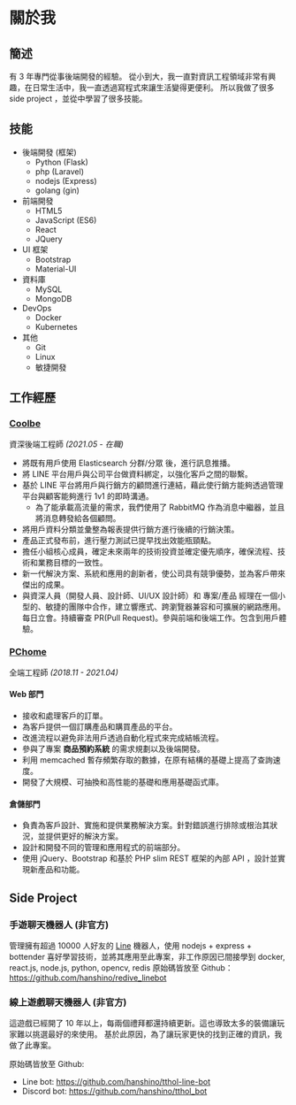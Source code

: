 # 關於我

## 簡述

有 3 年專門從事後端開發的經驗。
從小到大，我一直對資訊工程領域非常有興趣，在日常生活中，我一直透過寫程式來讓生活變得更便利。
所以我做了很多 side project ，並從中學習了很多技能。

## 技能

- 後端開發 (框架)
  - Python (Flask)
  - php (Laravel)
  - nodejs (Express)
  - golang (gin)
- 前端開發
  - HTML5
  - JavaScript (ES6)
  - React
  - JQuery
- UI 框架
  - Bootstrap
  - Material-UI
- 資料庫
  - MySQL
  - MongoDB
- DevOps
  - Docker
  - Kubernetes
- 其他
  - Git
  - Linux
  - 敏捷開發

## 工作經歷

### [Coolbe](https://www.coolbe.com.tw/)

資深後端工程師 _(2021.05 - 在職)_

- 將既有用戶使用 Elasticsearch 分群/分眾 後，進行訊息推播。
- 將 LINE 平台用戶與公司平台做資料綁定，以強化客戶之間的聯繫。
- 基於 LINE 平台將用戶與行銷方的顧問進行連結，藉此使行銷方能夠透過管理平台與顧客能夠進行 1v1 的即時溝通。
  - 為了能承載高流量的需求，我們使用了 RabbitMQ 作為消息中繼器，並且將消息轉發給各個顧問。
- 將用戶資料分類並彙整為報表提供行銷方進行後續的行銷決策。
- 產品正式發布前，進行壓力測試已提早找出效能瓶頸點。
- 擔任小組核心成員，確定未來兩年的技術投資並確定優先順序，確保流程、技術和業務目標的一致性。
- 新一代解決方案、系統和應用的創新者，使公司具有競爭優勢，並為客戶帶來傑出的成果。
- 與資深人員（開發人員、設計師、UI/UX 設計師）和 專案/產品 經理在一個小型的、敏捷的團隊中合作，建立響應式、跨瀏覽器兼容和可擴展的網路應用。每日立會。持續審查 PR(Pull Request)。參與前端和後端工作。包含到用戶體驗。

### [PChome](https://www.pchome.com.tw/)

全端工程師 _(2018.11 - 2021.04)_

#### Web 部門

- 接收和處理客戶的訂單。
- 為客戶提供一個訂購產品和購買產品的平台。
- 改進流程以避免非法用戶透過自動化程式來完成結帳流程。
- 參與了專案 **商品預約系統** 的需求規劃以及後端開發。
- 利用 memcached 暫存頻繁存取的數據，在原有結構的基礎上提高了查詢速度。
- 開發了大規模、可抽換和高性能的基礎和應用基礎函式庫。

#### 倉儲部門

- 負責為客戶設計、實施和提供業務解決方案。針對錯誤進行排除或根治其狀況，並提供更好的解決方案。
- 設計和開發不同的管理和應用程式的前端部分。
- 使用 jQuery、Bootstrap 和基於 PHP slim REST 框架的內部 API ，設計並實現新產品和功能。

## Side Project

### 手遊聊天機器人 (非官方)

管理擁有超過 10000 人好友的 [Line](https://line.me/zh-hant/) 機器人，使用 nodejs + express + bottender
喜好學習技術，並將其應用至此專案，非工作原因已間接學到 docker, react.js, node.js, python, opencv, redis
原始碼皆放至 Github：https://github.com/hanshino/redive_linebot

### 線上遊戲聊天機器人 (非官方)

這遊戲已經開了 10 年以上，每兩個禮拜都還持續更新。這也導致太多的裝備讓玩家難以挑選最好的來使用。
基於此原因，為了讓玩家更快的找到正確的資訊，我做了此專案。

原始碼皆放至 Github:

- Line bot: https://github.com/hanshino/tthol-line-bot
- Discord bot: https://github.com/hanshino/tthol_bot

